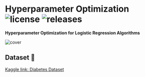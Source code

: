 # Hyperparameter Optimization ![license](https://img.shields.io/github/license/alifrmf/Hyperparameter-Optimization.svg) ![releases](https://img.shields.io/github/release/alifrmf/Hyperparameter-Optimization.svg)

**Hyperparameter Optimization for Logistic Regression Algorithms**

![cover](https://user-images.githubusercontent.com/105715834/236532872-48ed9ddc-76be-4649-86f6-8bb79c8d622e.gif)

## Dataset 📔 

[Kaggle link: Diabetes Dataset](https://www.kaggle.com/datasets/mathchi/diabetes-data-set)
